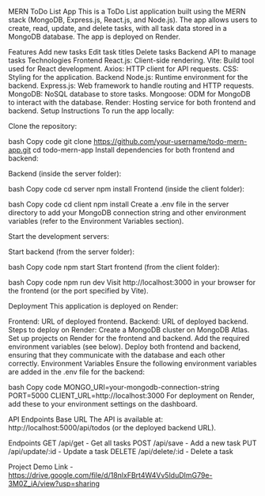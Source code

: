 MERN ToDo List App
This is a ToDo List application built using the MERN stack (MongoDB, Express.js, React.js, and Node.js). The app allows users to create, read, update, and delete tasks, with all task data stored in a MongoDB database. The app is deployed on Render.


Features
Add new tasks
Edit task titles
Delete tasks
Backend API to manage tasks
Technologies
Frontend
React.js: Client-side rendering.
Vite: Build tool used for React development.
Axios: HTTP client for API requests.
CSS: Styling for the application.
Backend
Node.js: Runtime environment for the backend.
Express.js: Web framework to handle routing and HTTP requests.
MongoDB: NoSQL database to store tasks.
Mongoose: ODM for MongoDB to interact with the database.
Render: Hosting service for both frontend and backend.
Setup Instructions
To run the app locally:

Clone the repository:

bash
Copy code
git clone https://github.com/your-username/todo-mern-app.git
cd todo-mern-app
Install dependencies for both frontend and backend:

Backend (inside the server folder):

bash
Copy code
cd server
npm install
Frontend (inside the client folder):

bash
Copy code
cd client
npm install
Create a .env file in the server directory to add your MongoDB connection string and other environment variables (refer to the Environment Variables section).

Start the development servers:

Start backend (from the server folder):

bash
Copy code
npm start
Start frontend (from the client folder):

bash
Copy code
npm run dev
Visit http://localhost:3000 in your browser for the frontend (or the port specified by Vite).

Deployment
This application is deployed on Render:

Frontend: URL of deployed frontend.
Backend: URL of deployed backend.
Steps to deploy on Render:
Create a MongoDB cluster on MongoDB Atlas.
Set up projects on Render for the frontend and backend.
Add the required environment variables (see below).
Deploy both frontend and backend, ensuring that they communicate with the database and each other correctly.
Environment Variables
Ensure the following environment variables are added in the .env file for the backend:

bash
Copy code
MONGO_URI=your-mongodb-connection-string
PORT=5000
CLIENT_URL=http://localhost:3000
For deployment on Render, add these to your environment settings on the dashboard.

API Endpoints
Base URL
The API is available at: http://localhost:5000/api/todos (or the deployed backend URL).

Endpoints
GET /api/get - Get all tasks
POST /api/save - Add a new task
PUT /api/update/:id - Update a task
DELETE /api/delete/:id - Delete a task

Project Demo Link - https://drive.google.com/file/d/18nlxFBrt4W4Vv5lduDImG79e-3M0Z_iA/view?usp=sharing
